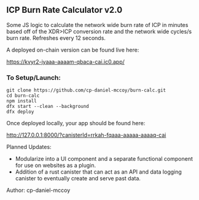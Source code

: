 ## ICP Burn Rate Calculator v2.0

Some JS logic to calculate the network wide burn rate of ICP in minutes based off of the XDR>ICP conversion rate and the network wide cycles/s burn rate. Refreshes every 12 seconds.

A deployed on-chain version can be found live here:

https://kvyr2-jyaaa-aaaam-qbaca-cai.ic0.app/

### To Setup/Launch:

```
git clone https://github.com/cp-daniel-mccoy/burn-calc.git
cd burn-calc
npm install
dfx start --clean --background
dfx deploy
```

Once deployed locally, your app should be found here:

http://127.0.0.1:8000/?canisterId=rrkah-fqaaa-aaaaa-aaaaq-cai
<br>

Planned Updates:

* Modularize into a UI component and a separate functional component for use on websites as a plugin.
* Addition of a rust canister that can act as an API and data logging canister to eventually create and serve past data.

Author: cp-daniel-mccoy